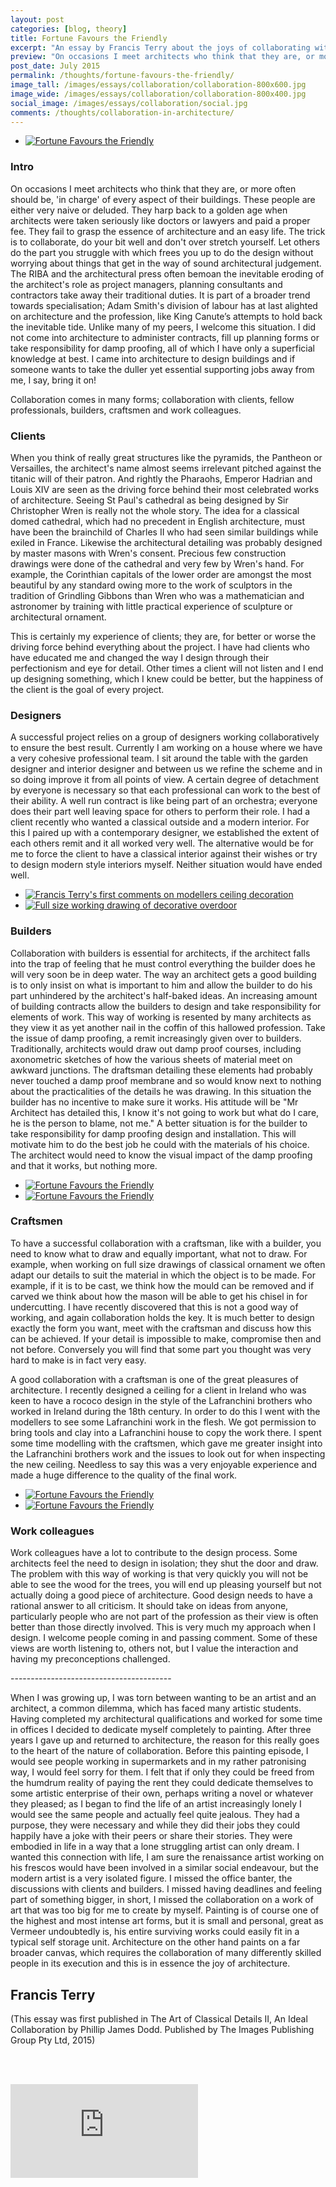 ```yaml
---
layout: post
categories: [blog, theory]
title: Fortune Favours the Friendly
excerpt: "An essay by Francis Terry about the joys of collaborating with builders, craftsmen and clients to produce the best classical architecture"
preview: "On occasions I meet architects who think that they are, or more often should be, 'in charge' of every aspect of their buildings.  These people are either very naive or deluded.  They harp back to a golden age when architects were taken seriously like doctors or lawyers..."
post_date: July 2015
permalink: /thoughts/fortune-favours-the-friendly/
image_tall: /images/essays/collaboration/collaboration-800x600.jpg
image_wide: /images/essays/collaboration/collaboration-800x400.jpg
social_image: /images/essays/collaboration/social.jpg
comments: /thoughts/collaboration-in-architecture/
---
```


<ul class="list">
<li class="third">
<a class="fancybox" rel="group" href="/images/essays/collaboration/collaboration.jpg">
<img src="/images/essays/collaboration/collaboration.jpg" alt="Fortune Favours the Friendly" />
</a>
</li>
</ul>

<h3>Intro</h3>
<p>
On occasions I meet architects who think that they are, or more often should be, 'in charge' of every aspect of their buildings.  These people are either very naive or deluded.  They harp back to a golden age when architects were taken seriously like doctors or lawyers and paid a proper fee.  They fail to grasp the essence of architecture and an easy life.  The trick is to collaborate, do your bit well and don't over stretch yourself.  Let others do the part you struggle with which frees you up to do the design without worrying about things that get in the way of sound architectural judgement.  The RIBA and the architectural press often bemoan the inevitable eroding of the architect's role as project managers, planning consultants and contractors take away their traditional duties.  It is part of a broader trend towards specialisation; Adam Smith's division of labour has at last alighted on architecture and the profession, like King Canute’s attempts to hold back the inevitable tide. Unlike many of my peers, I welcome this situation.  I did not come into architecture to administer contracts, fill up planning forms or take responsibility for damp proofing, all of which I have only a superficial knowledge at best.  I came into architecture to design buildings and if someone wants to take the duller yet essential supporting jobs away from me, I say, bring it on!
</p><p>
Collaboration comes in many forms; collaboration with clients, fellow professionals, builders, craftsmen and work colleagues.
</p>

<h3>Clients</h3>
<p>
When you think of really great structures like the pyramids, the Pantheon or Versailles, the architect's name almost seems irrelevant pitched against the titanic will of their patron.  And rightly the Pharaohs, Emperor Hadrian and Louis XIV are seen as the driving force behind their most celebrated works of architecture.  Seeing St Paul's cathedral as being designed by Sir Christopher Wren is really not the whole story. The idea for a classical domed cathedral, which had no precedent in English architecture, must have been the brainchild of Charles II who had seen similar buildings while exiled in France.  Likewise the architectural detailing was probably designed by master masons with Wren's consent.  Precious few construction drawings were done of the cathedral and very few by Wren's hand. For example, the Corinthian capitals of the lower order are amongst the most beautiful by any standard owing more to the work of sculptors in the tradition of Grindling Gibbons than Wren who was a mathematician and astronomer by training with little practical experience of sculpture or architectural ornament.
</p><p>
This is certainly my experience of clients; they are, for better or worse the driving force behind everything about the project.  I have had clients who have educated me and changed the way I design through their perfectionism and eye for detail.  Other times a client will not listen and I end up designing something, which I knew could be better, but the happiness of the client is the goal of every project.
</p>

<h3>Designers</h3>
<p>
A successful project relies on a group of designers working collaboratively to ensure the best result.  Currently I am working on a house where we have a very cohesive professional team.  I sit around the table with the garden designer and interior designer and between us we refine the scheme and in so doing improve it from all points of view.  A certain degree of detachment by everyone is necessary so that each professional can work to the best of their ability. A well run contract is like being part of an orchestra; everyone does their part well leaving space for others to perform their role.  I had a client recently who wanted a classical outside and a modern interior.  For this I paired up with a contemporary designer, we established the extent of each others remit and it all worked very well.  The alternative would be for me to force the client to have a classical interior against their wishes or try to design modern style interiors myself.  Neither situation would have ended well.
</p>

<ul class="list">
<li class="half">
<a class="fancybox" rel="group" href="/images/essays/collaboration/francis-terrys-first-comments-on-modellers-ceiling-decoration.jpg" title="Francis Terry's first comments on modellers ceiling decoration">
<img src="/images/essays/collaboration/thumbs/francis-terrys-first-comments-on-modellers-ceiling-decoration.jpg" alt="Francis Terry's first comments on modellers ceiling decoration" />
</a>
</li>
<li class="half">
<a class="fancybox" rel="group" href="/images/essays/collaboration/working-drawing-of-decorative-overdoor.jpg" title="Full size working drawing of decorative overdoor">
<img src="/images/essays/collaboration/thumbs/working-drawing-of-decorative-overdoor.jpg" alt="Full size working drawing of decorative overdoor" />
</a>
</li>
</ul>

<h3>Builders</h3>
<p>
Collaboration with builders is essential for architects, if the architect falls into the trap of feeling that he must control everything the builder does he will very soon be in deep water. The way an architect gets a good building is to only insist on what is important to him and allow the builder to do his part unhindered by the architect's half-baked ideas. An increasing amount of building contracts allow the builders to design and take responsibility for elements of work. This way of working is resented by many architects as they view it as yet another nail in the coffin of this hallowed profession.  Take the issue of damp proofing, a remit increasingly given over to builders.  Traditionally, architects would draw out damp proof courses, including axonometric sketches of how the various sheets of material meet on awkward junctions.  The draftsman detailing these elements had probably never touched a damp proof membrane and so would know next to nothing about the practicalities of the details he was drawing.  In this situation the builder has no incentive to make sure it works.  His attitude will be "Mr Architect has detailed this, I know it's not going to work but what do I care, he is the person to blame, not me."  A better situation is for the builder to take responsibility for damp proofing design and installation.  This will motivate him to do the best job he could with the materials of his choice. The architect would need to know the visual impact of the damp proofing and that it works, but nothing more. 
</p>

<ul class="list">
<li class="half">
<a class="fancybox" rel="group" href="/images/essays/collaboration/collaboration-in-architecture-58.jpg">
<img src="/images/essays/collaboration/thumbs/collaboration-in-architecture-58.jpg" alt="Fortune Favours the Friendly" />
</a>
</li>
<li class="half">
<a class="fancybox" rel="group" href="/images/essays/collaboration/collaboration-in-architecture-50.jpg">
<img src="/images/essays/collaboration/thumbs/collaboration-in-architecture-50.jpg" alt="Fortune Favours the Friendly" />
</a>
</li>
</ul>

<h3>Craftsmen</h3>
<p>
To have a successful collaboration with a craftsman, like with a builder, you need to know what to draw and equally important, what not to draw.  For example, when working on full size drawings of classical ornament we often adapt our details to suit the material in which the object is to be made.  For example, if it is to be cast, we think how the mould can be removed and if carved we think about how the mason will be able to get his chisel in for undercutting.  I have recently discovered that this is not a good way of working, and again collaboration holds the key.  It is much better to design exactly the form you want, meet with the craftsman and discuss how this can be achieved. If your detail is impossible to make, compromise then and not before.  Conversely you will find that some part you thought was very hard to make is in fact very easy.
</p><p>
A good collaboration with a craftsman is one of the great pleasures of architecture.  I recently designed a ceiling for a client in Ireland who was keen to have a rococo design in the style of the Lafranchini brothers who worked in Ireland during the 18th century.  In order to do this I went with the modellers to see some Lafranchini work in the flesh.  We got permission to bring tools and clay into a Lafranchini house to copy the work there. I spent some time modelling with the craftsmen, which gave me greater insight into the Lafranchini brothers work and the issues to look out for when inspecting the new ceiling. Needless to say this was a very enjoyable experience and made a huge difference to the quality of the final work.
</p>

<ul class="list">
<li class="half">
<a class="fancybox" rel="group" href="/images/essays/collaboration/collaboration-in-architecture-42.jpg">
<img src="/images/essays/collaboration/thumbs/collaboration-in-architecture-42.jpg" alt="Fortune Favours the Friendly" />
</a>
</li>
<li class="half">
<a class="fancybox" rel="group" href="/images/essays/collaboration/collaboration-in-architecture-44.jpg">
<img src="/images/essays/collaboration/thumbs/collaboration-in-architecture-44.jpg" alt="Fortune Favours the Friendly" />
</a>
</li>
</ul>

<h3>Work colleagues</h3>
<p>
Work colleagues have a lot to contribute to the design process. Some architects feel the need to design in isolation; they shut the door and draw.  The problem with this way of working is that very quickly you will not be able to see the wood for the trees, you will end up pleasing yourself but not actually doing a good piece of architecture. Good design needs to have a rational answer to all criticism.  It should take on ideas from anyone, particularly people who are not part of the profession as their view is often better than those directly involved. This is very much my approach when I design.  I welcome people coming in and passing comment.  Some of these views are worth listening to, others not, but I value the interaction and having my preconceptions challenged.
</p>
<p class="break">----------------------------------------</p>
<p>
When I was growing up, I was torn between wanting to be an artist and an architect, a common dilemma, which has faced many artistic students.  Having completed my architectural qualifications and worked for some time in offices I decided to dedicate myself completely to painting.  After three years I gave up and returned to architecture, the reason for this really goes to the heart of the nature of collaboration.  Before this painting episode, I would see people working in supermarkets and in my rather patronising way, I would feel sorry for them.  I felt that if only they could be freed from the humdrum reality of paying the rent they could dedicate themselves to some artistic enterprise of their own, perhaps writing a novel or whatever they pleased; as I began to find the life of an artist increasingly lonely I would see the same people and actually feel quite jealous. They had a purpose, they were necessary and while they did their jobs they could happily have a joke with their peers or share their stories.  They were embodied in life in a way that a lone struggling artist can only dream.  I wanted this connection with life, I am sure the renaissance artist working on his frescos would have been involved in a similar social endeavour, but the modern artist is a very isolated figure.  I missed the office banter, the discussions with clients and builders.  I missed having deadlines and feeling part of something bigger, in short, I missed the collaboration on a work of art that was too big for me to create by myself.  Painting is of course one of the highest and most intense art forms, but it is small and personal, great as Vermeer undoubtedly is, his entire surviving works could easily fit in a typical self storage unit.  Architecture on the other hand paints on a far broader canvas, which requires the collaboration of many differently skilled people in its execution and this is in essence the joy of architecture.
</p>

<h2>
Francis Terry
</h2>
<p>
(This essay was first published in The Art of Classical Details II, An Ideal Collaboration by Phillip James Dodd.  Published by The Images Publishing Group Pty Ltd, 2015)
</p>

<br/><br/>

<div class="videoWrapper">
	<iframe src="https://www.youtube.com/embed/ASrQVQmTonw" frameborder="0" allow="autoplay; encrypted-media" allowfullscreen></iframe>
</div> 